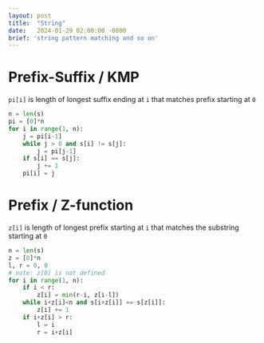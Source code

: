 ```yaml
---
layout: post
title:  "String"
date:   2024-01-29 02:00:00 -0800
brief: 'string pattern matching and so on'
---
```



# Prefix-Suffix / KMP
`pi[i]` is length of longest suffix ending at `i` that matches prefix starting at `0`

```python
n = len(s)
pi = [0]*n
for i in range(1, n):
    j = pi[i-1]
    while j > 0 and s[i] != s[j]:
        j = pi[j-1]
    if s[i] == s[j]:
        j += 1
    pi[i] = j
```

# Prefix / Z-function
`z[i]` is length of longest prefix starting at `i` that matches the substring starting at `0`

```python
n = len(s)
z = [0]*n
l, r = 0, 0
# note: z[0] is not defined
for i in range(1, n):
    if i < r:
        z[i] = min(r-i, z[i-l])
    while i+z[i]<n and s[i+z[i]] == s[z[i]]:
        z[i] += 1
    if i+z[i] > r:
        l = i
        r = i+z[i]
```